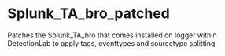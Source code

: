 # Splunk_TA_bro_patched
Patches the Splunk_TA_bro that comes installed on logger within DetectionLab to apply tags, eventtypes and sourcetype splitting.
